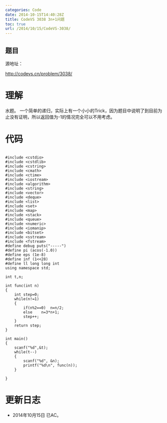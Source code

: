 ```yaml
---
categories: Code
date: 2014-10-15T14:40:28Z
title: CodeVS 3038 3n+1问题
toc: true
url: /2014/10/15/CodeVS-3038/
---
```


## 题目
源地址：

http://codevs.cn/problem/3038/

# 理解
水题。
一个简单的递归，实际上有一个小小的Trick，因为题目中说明了到目前为止没有证明，所以返回值为-1的情况完全可以不用考虑。

<!--more-->

# 代码

```

#include <cstdio>
#include <cstdlib>
#include <cstring>
#include <cmath>
#include <ctime>
#include <iostream>
#include <algorithm>
#include <string>
#include <vector>
#include <deque>
#include <list>
#include <set>
#include <map>
#include <stack>
#include <queue>
#include <numeric>
#include <iomanip>
#include <bitset>
#include <sstream>
#include <fstream>
#define debug puts("-----")
#define pi (acos(-1.0))
#define eps (1e-8)
#define inf (1<<28)
#define ll long long int
using namespace std;

int t,n;

int func(int n)
{
    int step=0;
    while(n!=1)
    {
        if(n%2==0)  n=n/2;
        else    n=3*n+1;
        step++;
    }
    return step;
}

int main()
{
    scanf("%d",&t);
    while(t--)
    {
        scanf("%d", &n);
        printf("%d\n", func(n));
    }

}

```

# 更新日志
- 2014年10月15日 已AC。